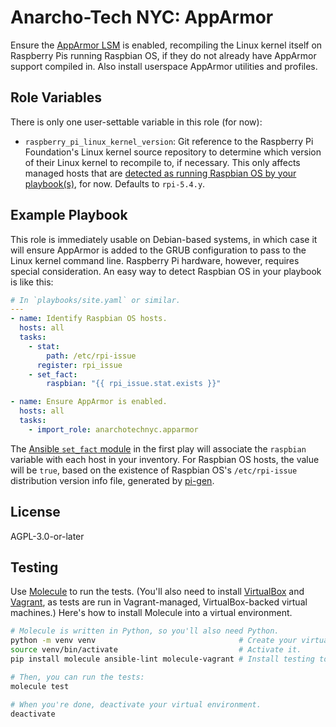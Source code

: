 Anarcho-Tech NYC: AppArmor
=========

Ensure the [AppArmor LSM](https://apparmor.net/) is enabled, recompiling the Linux kernel itself on Raspberry Pis running Raspbian OS, if they do not already have AppArmor support compiled in. Also install userspace AppArmor utilities and profiles.

Role Variables
--------------

There is only one user-settable variable in this role (for now):

* `raspberry_pi_linux_kernel_version`: Git reference to the Raspberry Pi Foundation's Linux kernel source repository to determine which version of their Linux kernel to recompile to, if necessary. This only affects managed hosts that are [detected as running Raspbian OS by your playbook(s)](#example-playbook), for now. Defaults to `rpi-5.4.y`.

Example Playbook
----------------

This role is immediately usable on Debian-based systems, in which case it will ensure AppArmor is added to the GRUB configuration to pass to the Linux kernel command line. Raspberry Pi hardware, however, requires special consideration. An easy way to detect Raspbian OS in your playbook is like this:

```yaml
# In `playbooks/site.yaml` or similar.
---
- name: Identify Raspbian OS hosts.
  hosts: all
  tasks:
    - stat:
        path: /etc/rpi-issue
      register: rpi_issue
    - set_fact:
        raspbian: "{{ rpi_issue.stat.exists }}"

- name: Ensure AppArmor is enabled.
  hosts: all
  tasks:
    - import_role: anarchotechnyc.apparmor
```

The [Ansible `set_fact` module](https://docs.ansible.com/ansible/latest/modules/set_fact_module.html) in the first play will associate the `raspbian` variable with each host in your inventory. For Raspbian OS hosts, the value will be `true`, based on the existence of Raspbian OS's `/etc/rpi-issue` distribution version info file, generated by [pi-gen](https://github.com/RPi-Distro/Pi-gen).

License
-------

AGPL-3.0-or-later

Testing
-------

Use [Molecule](https://molecule.readthedocs.io/en/latest/) to run the tests. (You'll also need to install [VirtualBox](https://virtualbox.org/) and [Vagrant](https://vagrantup.com/), as tests are run in Vagrant-managed, VirtualBox-backed virtual machines.) Here's how to install Molecule into a virtual environment.

```sh
# Molecule is written in Python, so you'll also need Python.
python -m venv venv                                # Create your virtual environment.
source venv/bin/activate                           # Activate it.
pip install molecule ansible-lint molecule-vagrant # Install testing tools.

# Then, you can run the tests:
molecule test

# When you're done, deactivate your virtual environment.
deactivate
```
